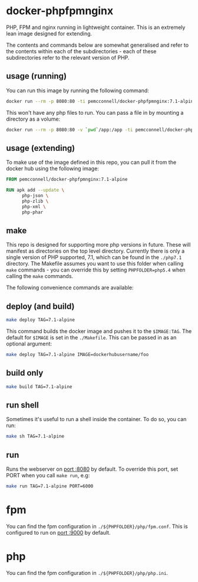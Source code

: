 docker-phpfpmnginx
==================

PHP, FPM and nginx running in lightweight container. This is an extremely lean 
image designed for extending.

The contents and commands below are somewhat generalised and refer to the 
contents within each of the subdirectories - each of these subdirectories 
refer to the relevant version of PHP.


usage (running)
-----------------

You can run this image by running the following command:

```bash
docker run --rm -p 8080:80 -ti pemcconnell/docker-phpfpmnginx:7.1-alpine
```

This won't have any php files to run. You can pass a file in by mounting a
directory as a volume:

```bash
docker run --rm -p 8080:80 -v `pwd`/app:/app -ti pemcconnell/docker-phpfpmnginx:7.1-alpine
```

usage (extending)
-----------------

To make use of the image defined in this repo, you can pull it from the 
docker hub using the following image:

```Dockerfile
FROM pemcconnell/docker-phpfpmnginx:7.1-alpine

RUN apk add --update \
      php-json \
      php-zlib \
      php-xml \
      php-phar
```

make
----

This repo is designed for supporting more php versions in future. These will 
manifest as directories on the top level directory. Currently there is only a 
single version of PHP supported, 7.1, which can be found in the `./php7.1` 
directory. The Makefile assumes you want to use this folder when calling `make`
 commands - you can override this by setting `PHPFOLDER=php5.4` when calling 
the `make` commands.

The following convenience commands are available:

deploy (and build)
------------------

```bash
make deploy TAG=7.1-alpine
```

This command builds the docker image and pushes it to the `$IMAGE:TAG`. The 
default for `$IMAGE` is set in the `./Makefile`. This can be passed in as an 
optional argument:

```bash
make deploy TAG=7.1-alpine IMAGE=dockerhubusername/foo
```

build only
----------

```bash
make build TAG=7.1-alpine
```

run shell
---------

Sometimes it's useful to run a shell inside the container. To do so, you can 
run:

```bash
make sh TAG=7.1-alpine
```

run
---

Runs the webserver on [port :8080](http://localhost:8080) by default. To 
override this port, set PORT when you call `make run`, e.g:


```bash
make run TAG=7.1-alpine PORT=6000
```

fpm
===

You can find the fpm configuration in `./${PHPFOLDER}/php/fpm.conf`. This is 
configured to run on [port :9000](http://localhost:9000) by default.

php
===

You can find the fpm configuration in `./${PHPFOLDER}/php/php.ini`.
